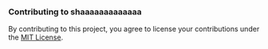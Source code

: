 ### Contributing to shaaaaaaaaaaaaa

By contributing to this project, you agree to license your contributions under the [MIT License](LICENSE).